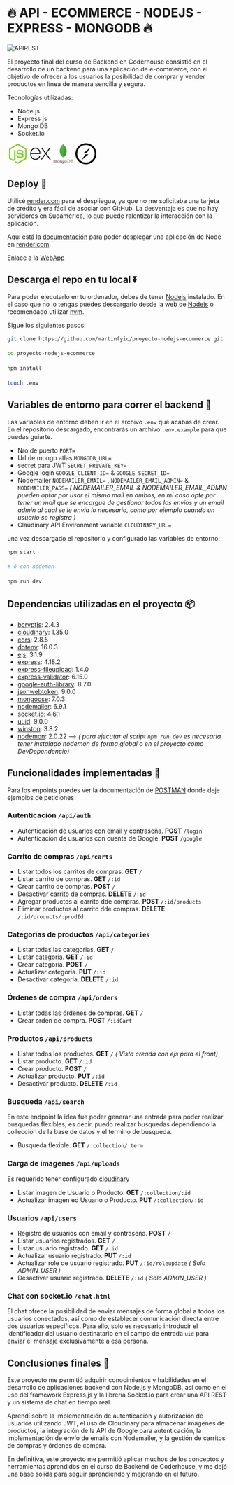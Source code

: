 # 🔥 API - ECOMMERCE - NODEJS - EXPRESS - MONGODB 🔥

![APIREST](https://assets.toptal.io/images?url=https://bs-uploads.toptal.io/blackfish-uploads/components/blog_post_page/content/cover_image_file/cover_image/1181581/retina_500x200_cover-secure-rest-api-in-nodejs-18f43b3033c239da5d2525cfd9fdc98f.png)

El proyecto final del curso de Backend en Coderhouse consistió en el desarrollo de un backend para una aplicación de e-commerce, con el objetivo de ofrecer a los usuarios la posibilidad de comprar y vender productos en línea de manera sencilla y segura.

Tecnologías utilizadas:

- Node js
- Express js
- Mongo DB
- Socket.io

[<img src="https://raw.githubusercontent.com/devicons/devicon/1119b9f84c0290e0f0b38982099a2bd027a48bf1/icons/nodejs/nodejs-original.svg" width="48">](https://nodejs.org/es)
[<img src="https://raw.githubusercontent.com/devicons/devicon/1119b9f84c0290e0f0b38982099a2bd027a48bf1/icons/express/express-original.svg" width="48">](https://expressjs.com/es/)
[<img src="https://raw.githubusercontent.com/devicons/devicon/1119b9f84c0290e0f0b38982099a2bd027a48bf1/icons/mongodb/mongodb-original-wordmark.svg" width="48">](https://www.mongodb.com/)
[<img src="https://raw.githubusercontent.com/devicons/devicon/1119b9f84c0290e0f0b38982099a2bd027a48bf1/icons/socketio/socketio-original.svg" width="48">](https://socket.io/)

## Deploy 🚀

Utilicé [render.com](https://render.com/) para el despliegue, ya que no me solicitaba una tarjeta de crédito y era fácil de asociar con GitHub. La desventaja es que no hay servidores en Sudamérica, lo que puede ralentizar la interacción con la aplicación.

Aquí está la [documentación](https://render.com/docs/deploy-node-express-app) para poder desplegar una aplicación de Node en [render.com](https://render.com/).

Enlace a la [WebApp](https://proyecto-nodejs-ecommerce.onrender.com/)

## Descarga el repo en tu local ⏬

Para poder ejecutarlo en tu ordenador, debes de tener [Nodejs](https://nodejs.org/es) instalado. En el caso que no lo tengas puedes descargarlo desde la web de [Nodejs](https://nodejs.org/es) o recomendado utilizar [nvm](https://github.com/nvm-sh/nvm).

Sigue los siguientes pasos:

```bash
git clone https://github.com/martinfyic/proyecto-nodejs-ecommerce.git

cd proyecto-nodejs-ecommerce

npm install

touch .env
```

## Variables de entorno para correr el backend 🔐

Las variables de entorno deben ir en el archivo `.env` que acabas de crear. En el repositorio descargado, encontrarás un archivo `.env.example` para que puedas guiarte.

- Nro de puerto `PORT=`
- Url de mongo atlas `MONGODB_URL=`
- secret para JWT `SECRET_PRIVATE_KEY=`
- Google login `GOOGLE_CLIENT_ID=` & `GOOGLE_SECRET_ID=`
- Nodemailer `NODEMAILER_EMAIL=` , `NODEMAILER_EMAIL_ADMIN=` & `NODEMAILER_PASS=` _( NODEMAILER_EMAIL & NODEMAILER_EMAIL_ADMIN pueden optar por usar el mismo mail en ambos, en mi caso opte por tener un mail que se encargue de gestionar todos los envios y un email admin al cual se le envia lo necesario, como por ejemplo cuando un usuario se registra )_
- Claudinary API Environment variable `CLOUDINARY_URL=`

una vez descargado el repositorio y configurado las variables de entorno:

```bash
npm start

# ó con nodemon

npm run dev
```

## Dependencias utilizadas en el proyecto 📦

- [bcryptjs](https://www.npmjs.com/package/bcryptjs): 2.4.3
- [cloudinary](https://www.npmjs.com/package/cloudinary): 1.35.0
- [cors](https://www.npmjs.com/package/cors): 2.8.5
- [dotenv](https://www.npmjs.com/package/dotenv): 16.0.3
- [ejs](https://www.npmjs.com/package/ejs): 3.1.9
- [express](https://www.npmjs.com/package/express): 4.18.2
- [express-fileupload](https://www.npmjs.com/package/express-fileupload): 1.4.0
- [express-validator](https://www.npmjs.com/package/express-validator): 6.15.0
- [google-auth-library](https://www.npmjs.com/package/google-auth-library): 8.7.0
- [jsonwebtoken](https://www.npmjs.com/package/jsonwebtoken): 9.0.0
- [mongoose](https://www.npmjs.com/package/mongoose): 7.0.3
- [nodemailer](https://www.npmjs.com/package/nodemailer): 6.9.1
- [socket.io](https://www.npmjs.com/package/socket.io): 4.6.1
- [uuid](https://www.npmjs.com/package/uuid): 9.0.0
- [winston](https://www.npmjs.com/package/winston): 3.8.2
- [nodemon](https://www.npmjs.com/package/nodemo): 2.0.22 --> _( para ejecutar el script `npm run dev` es necesaria tener instalado nodemon de forma global o en el proyecto como DevDependencie)_

## Funcionalidades implementadas 🔧

Para los enpoints puedes ver la documentación de [POSTMAN](https://documenter.getpostman.com/view/22676653/2s93XyTNih) donde deje ejemplos de peticiones

### Autenticación `/api/auth`

- Autenticación de usuarios con email y contraseña. **POST** `/login`
- Autenticación de usuarios con cuenta de Google. **POST** `/google`

### Carrito de compras `/api/carts`

- Listar todos los carritos de compras. **GET** `/`
- Listar carrito de compras. **GET** `/:id`
- Crear carrito de compras. **POST** `/`
- Desactivar carrito de compras. **DELETE** `/:id`
- Agregar productos al carrito dde compras. **POST** `/:id/products`
- Eliminar productos al carrito dde compras. **DELETE** `/:id/products/:prodId`

### Categorias de productos `/api/categories`

- Listar todas las categorias. **GET** `/`
- Listar categoria. **GET** `/:id`
- Crear categoria. **POST** `/`
- Actualizar categoria. **PUT** `/:id`
- Desactivar categoria. **DELETE** `/:id`

### Órdenes de compra `/api/orders`

- Listar todas las órdenes de compras. **GET** `/`
- Crear orden de compra. **POST** `/:idCart`

### Productos `/api/products`

- Listar todos los productos. **GET** `/` _( Vista creada con ejs para el front)_
- Listar producto. **GET** `/:id`
- Crear producto. **POST** `/`
- Actualizar producto. **PUT** `/:id`
- Desactivar producto. **DELETE** `/:id`

### Busqueda `/api/search`

En este endpoint la idea fue poder generar una entrada para poder realizar busquedas flexibles, es decir, puedo realizar busquedas dependiendo la colleccion de la base de datos y el termino de busqueda.

- Busqueda flexible. **GET** `/:collection/:term`

### Carga de imagenes `/api/uploads`

Es requerido tener configurado [cloudinary](https://www.npmjs.com/package/cloudinary)

- Listar imagen de Usuario o Producto. **GET** `/:collection/:id`
- Actualizar imagen ed Usuario o Producto. **PUT** `/:collection/:id`

### Usuarios `/api/users`

- Registro de usuarios con email y contraseña. **POST** `/`
- Listar usuarios registrados. **GET** `/`
- Listar usuario registrado. **GET** `/:id`
- Actualizar usuario registrado. **PUT** `/:id`
- Actualizar role de usuario registrado. **PUT** `/:id/roleupdate` _( Solo ADMIN_USER )_
- Desactivar usuario registrado. **DELETE** `/:id` _( Solo ADMIN_USER )_

### Chat con socket.io `/chat.html`

El chat ofrece la posibilidad de enviar mensajes de forma global a todos los usuarios conectados, así como de establecer comunicación directa entre dos usuarios específicos. Para ello, solo es necesario introducir el identificador del usuario destinatario en el campo de entrada `uid` para enviar el mensaje exclusivamente a esa persona.

## Conclusiones finales 🏁

Este proyecto me permitió adquirir conocimientos y habilidades en el desarrollo de aplicaciones backend con Node.js y MongoDB, así como en el uso del framework Express.js y la librería Socket.io para crear una API REST y un sistema de chat en tiempo real.

Aprendí sobre la implementación de autenticación y autorización de usuarios utilizando JWT, el uso de Cloudinary para almacenar imágenes de productos, la integración de la API de Google para autenticación, la implementación de envío de emails con Nodemailer, y la gestión de carritos de compras y órdenes de compra.

En definitiva, este proyecto me permitió aplicar muchos de los conceptos y herramientas aprendidos en el curso de Backend de Coderhouse, y me dejó una base sólida para seguir aprendiendo y mejorando en el futuro.
